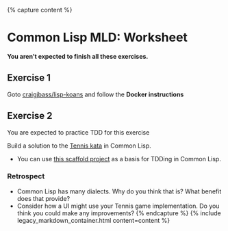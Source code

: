 {% capture content %}
# Common Lisp MLD: Worksheet

**You aren’t expected to finish all these exercises.**

## Exercise 1

Goto [craigjbass/lisp-koans](https://github.com/craigjbass/lisp-koans) and follow the **Docker instructions**

## Exercise 2

You are expected to practice TDD for this exercise

Build a solution to the [Tennis kata](../../katas/tennis/) in Common Lisp.

- You can use [this scaffold project](https://github.com/madetech/common-lisp-scaffold) as a basis for TDDing in Common Lisp.

### Retrospect

- Common Lisp has many dialects. Why do you think that is? What benefit does that provide?
- Consider how a UI might use your Tennis game implementation. Do you think you could make any improvements?
{% endcapture %}
{% include legacy_markdown_container.html content=content %}
